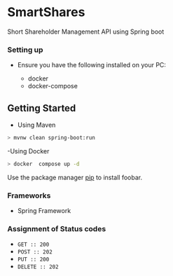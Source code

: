 # SmartShares

Short Shareholder Management  API using Spring boot



### Setting up

- Ensure you have the following installed on your PC:

    - docker
    - docker-compose

## Getting Started

- Using Maven
```bash
> mvnw clean spring-boot:run
```
-Using Docker
```bash
> docker  compose up -d
```
Use the package manager [pip](https://pip.pypa.io/en/stable/) to install foobar.


### Frameworks

- Spring Framework


### Assignment of Status codes

- `GET :: 200`
- `POST :: 202`
- `PUT :: 200`
- `DELETE :: 202`
